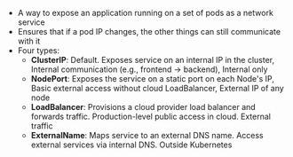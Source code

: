 - A way to expose an application running on a set of pods as a network service
- Ensures that if a pod IP changes, the other things can still communicate with it
- Four types:
	- **ClusterIP**: Default. Exposes service on an internal IP in the cluster, Internal communication (e.g., frontend → backend), Internal only
	- **NodePort**: Exposes the service on a static port on each Node's IP, Basic external access without cloud LoadBalancer, External IP of any node
	- **LoadBalancer**: Provisions a cloud provider load balancer and forwards traffic. Production-level public access in cloud. External traffic
	- **ExternalName**: Maps service to an external DNS name. Access external services via internal DNS. Outside Kubernetes

